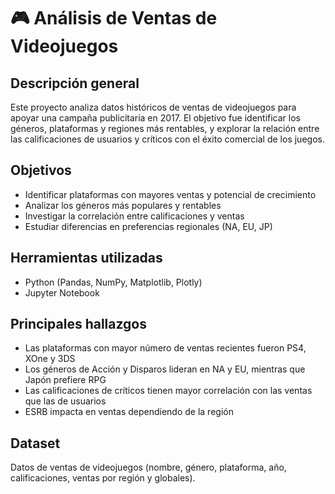 # 🎮 Análisis de Ventas de Videojuegos

## Descripción general
Este proyecto analiza datos históricos de ventas de videojuegos para apoyar una campaña publicitaria en 2017. El objetivo fue identificar los géneros, plataformas y regiones más rentables, y explorar la relación entre las calificaciones de usuarios y críticos con el éxito comercial de los juegos.

## Objetivos
- Identificar plataformas con mayores ventas y potencial de crecimiento
- Analizar los géneros más populares y rentables
- Investigar la correlación entre calificaciones y ventas
- Estudiar diferencias en preferencias regionales (NA, EU, JP)

## Herramientas utilizadas
- Python (Pandas, NumPy, Matplotlib, Plotly)
- Jupyter Notebook

## Principales hallazgos
- Las plataformas con mayor número de ventas recientes fueron PS4, XOne y 3DS
- Los géneros de Acción y Disparos lideran en NA y EU, mientras que Japón prefiere RPG
- Las calificaciones de críticos tienen mayor correlación con las ventas que las de usuarios
- ESRB impacta en ventas dependiendo de la región

## Dataset
Datos de ventas de videojuegos (nombre, género, plataforma, año, calificaciones, ventas por región y globales).
